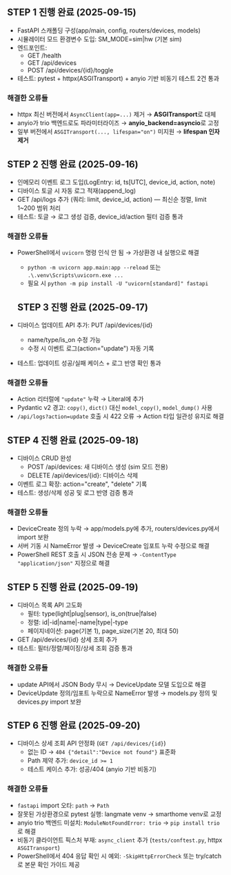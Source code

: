 ## STEP 1 진행 완료 (2025-09-15)
- FastAPI 스캐폴딩 구성(app/main, config, routers/devices, models)
- 시뮬레이터 모드 환경변수 도입: SM_MODE=sim|hw (기본 sim)
- 엔드포인트:
  - GET /health
  - GET /api/devices
  - POST /api/devices/{id}/toggle
- 테스트: pytest + httpx(ASGITransport) + anyio 기반 비동기 테스트 2건 통과

### 해결한 오류들
- httpx 최신 버전에서 `AsyncClient(app=...)` 제거 → **ASGITransport**로 대체
- anyio가 trio 백엔드로도 파라미터라이즈 → **anyio_backend=asyncio**로 고정
- 일부 버전에서 `ASGITransport(..., lifespan="on")` 미지원 → **lifespan 인자 제거**

## STEP 2 진행 완료 (2025-09-16)
- 인메모리 이벤트 로그 도입(LogEntry: id, ts[UTC], device_id, action, note)
- 디바이스 토글 시 자동 로그 적재(append_log)
- GET /api/logs 추가 (쿼리: limit, device_id, action) — 최신순 정렬, limit 1~200 범위 처리
- 테스트: 토글 → 로그 생성 검증, device_id/action 필터 검증 통과

### 해결한 오류들
- PowerShell에서 `uvicorn` 명령 인식 안 됨 → 가상환경 내 실행으로 해결  
  - `python -m uvicorn app.main:app --reload` 또는 `.\.venv\Scripts\uvicorn.exe ...`
  - 필요 시 `python -m pip install -U "uvicorn[standard]" fastapi`

  ## STEP 3 진행 완료 (2025-09-17)
- 디바이스 업데이트 API 추가: PUT /api/devices/{id}
  - name/type/is_on 수정 가능
  - 수정 시 이벤트 로그(action="update") 자동 기록
- 테스트: 업데이트 성공/실패 케이스 + 로그 반영 확인 통과

### 해결한 오류들
- Action 리터럴에 `"update"` 누락 → Literal에 추가
- Pydantic v2 경고: `copy()`, `dict()` 대신 `model_copy()`, `model_dump()` 사용
- `/api/logs?action=update` 호출 시 422 오류 → Action 타입 일관성 유지로 해결

## STEP 4 진행 완료 (2025-09-18)
- 디바이스 CRUD 완성
  - POST /api/devices: 새 디바이스 생성 (sim 모드 전용)
  - DELETE /api/devices/{id}: 디바이스 삭제
- 이벤트 로그 확장: action="create", "delete" 기록
- 테스트: 생성/삭제 성공 및 로그 반영 검증 통과

### 해결한 오류들
- DeviceCreate 정의 누락 → app/models.py에 추가, routers/devices.py에서 import 보완
- 서버 기동 시 NameError 발생 → DeviceCreate 임포트 누락 수정으로 해결
- PowerShell REST 호출 시 JSON 전송 문제 → `-ContentType "application/json"` 지정으로 해결

## STEP 5 진행 완료 (2025-09-19)
- 디바이스 목록 API 고도화
  - 필터: type(light|plug|sensor), is_on(true|false)
  - 정렬: id|-id|name|-name|type|-type
  - 페이지네이션: page(기본 1), page_size(기본 20, 최대 50)
- GET /api/devices/{id} 상세 조회 추가
- 테스트: 필터/정렬/페이징/상세 조회 검증 통과

### 해결한 오류들
- update API에서 JSON Body 무시 → DeviceUpdate 모델 도입으로 해결
- DeviceUpdate 정의/임포트 누락으로 NameError 발생 → models.py 정의 및 devices.py import 보완

## STEP 6 진행 완료 (2025-09-20)
- 디바이스 상세 조회 API 안정화 (`GET /api/devices/{id}`)
  - 없는 ID → `404 {"detail":"Device not found"}` 표준화
  - Path 제약 추가: `device_id >= 1`
  - 테스트 케이스 추가: 성공/404 (anyio 기반 비동기)

### 해결한 오류들
- `fastapi` import 오타: `path` → `Path`
- 잘못된 가상환경으로 pytest 실행: langmate venv → smarthome venv로 교정
- anyio trio 백엔드 미설치: `ModuleNotFoundError: trio` → `pip install trio`로 해결
- 비동기 클라이언트 픽스처 부재: `async_client` 추가 (`tests/conftest.py`, httpx `ASGITransport`)
- PowerShell에서 404 응답 확인 시 예외: `-SkipHttpErrorCheck` 또는 try/catch로 본문 확인 가이드 제공
